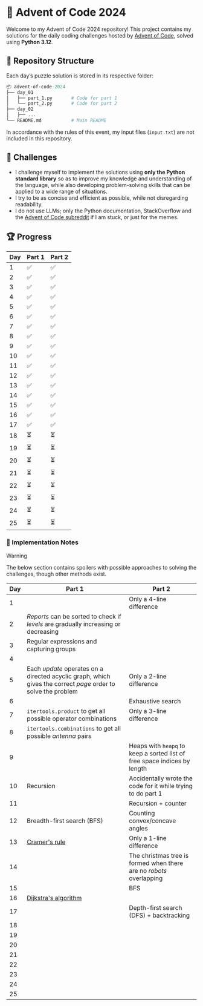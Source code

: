 # 🎄 Advent of Code 2024

Welcome to my Advent of Code 2024 repository! This project contains my solutions for the daily coding challenges hosted by [Advent of Code](https://adventofcode.com/2024), solved using **Python 3.12**.

## 📂 Repository Structure

Each day’s puzzle solution is stored in its respective folder:

```graphql
📦 advent-of-code-2024
├── day_01
│   ├── part_1.py       # Code for part 1
│   └── part_2.py       # Code for part 2
├── day_02
│   ├── ...
└── README.md           # Main README
```

In accordance with the rules of this event, my input files (`input.txt`) are not included in this repository.

## 🌟 Challenges

- I challenge myself to implement the solutions using **only the Python standard library** so as to improve my knowledge and understanding of the language, while also developing problem-solving skills that can be applied to a wide range of situations.
- I try to be as concise and efficient as possible, while not disregarding readability.
- I do not use LLMs; only the Python documentation, StackOverflow and the [Advent of Code subreddit](https://www.reddit.com/r/adventofcode/) if I am stuck, or just for the memes.

## 🏆 Progress

| Day | Part 1 | Part 2 |
| --- | ------ | ------ |
| 1   | ✅     | ✅     |
| 2   | ✅     | ✅     |
| 3   | ✅     | ✅     |
| 4   | ✅     | ✅     |
| 5   | ✅     | ✅     |
| 6   | ✅     | ✅     |
| 7   | ✅     | ✅     |
| 8   | ✅     | ✅     |
| 9   | ✅     | ✅     |
| 10  | ✅     | ✅     |
| 11  | ✅     | ✅     |
| 12  | ✅     | ✅     |
| 13  | ✅     | ✅     |
| 14  | ✅     | ✅     |
| 15  | ✅     | ✅     |
| 16  | ✅     | ✅     |
| 17  | ✅     | ✅     |
| 18  | ⏳     | ⏳     |
| 19  | ⏳     | ⏳     |
| 20  | ⏳     | ⏳     |
| 21  | ⏳     | ⏳     |
| 22  | ⏳     | ⏳     |
| 23  | ⏳     | ⏳     |
| 24  | ⏳     | ⏳     |
| 25  | ⏳     | ⏳     |

### 📝 Implementation Notes

> [!WARNING]  
> The below section contains spoilers with possible approaches to solving the challenges, though other methods exist.

| Day | Part 1                                                                                                        | Part 2                                                                   |
| --- | ------------------------------------------------------------------------------------------------------------- | ------------------------------------------------------------------------ |
| 1   |                                                                                                               | Only a 4-line difference                                                 |
| 2   | _Reports_ can be sorted to check if _levels_ are gradually increasing or decreasing                           |                                                                          |
| 3   | Regular expressions and capturing groups                                                                      |                                                                          |
| 4   |                                                                                                               |                                                                          |
| 5   | Each _update_ operates on a directed acyclic graph, which gives the correct _page_ order to solve the problem | Only a 2-line difference                                                 |
| 6   |                                                                                                               | Exhaustive search                                                        |
| 7   | `itertools.product` to get all possible operator combinations                                                 | Only a 3-line difference                                                 |
| 8   | `itertools.combinations` to get all possible _antenna_ pairs                                                  |                                                                          |
| 9   |                                                                                                               | Heaps with `heapq` to keep a sorted list of free space indices by length |
| 10  | Recursion                                                                                                     | Accidentally wrote the code for it while trying to do part 1             |
| 11  |                                                                                                               | Recursion + counter                                                      |
| 12  | Breadth-first search (BFS)                                                                                    | Counting convex/concave angles                                           |
| 13  | [Cramer's rule](https://en.wikipedia.org/wiki/Cramer%27s_rule)                                                | Only a 1-line difference                                                 |
| 14  |                                                                                                               | The christmas tree is formed when there are no _robots_ overlapping      |
| 15  |                                                                                                               | BFS                                                                      |
| 16  | [Dijkstra's algorithm](https://en.wikipedia.org/wiki/Dijkstra%27s_algorithm)                                  |                                                                          |
| 17  |                                                                                                               | Depth-first search (DFS) + backtracking                                  |
| 18  |                                                                                                               |                                                                          |
| 19  |                                                                                                               |                                                                          |
| 20  |                                                                                                               |                                                                          |
| 21  |                                                                                                               |                                                                          |
| 22  |                                                                                                               |                                                                          |
| 23  |                                                                                                               |                                                                          |
| 24  |                                                                                                               |                                                                          |
| 25  |                                                                                                               |                                                                          |
